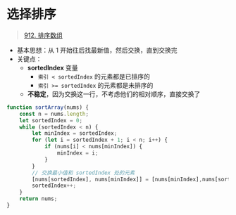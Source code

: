 
# 选择排序


>  [912. 排序数组](https://leetcode.cn/problems/sort-an-array/)


- 基本思想：从 1 开始往后找最新值，然后交换，直到交换完
- 关键点：
	- **sortedIndex** 变量
		- `索引 < sortedIndex` 的元素都是已排序的
		- `索引 >= sortedIndex` 的元素都是未排序的
	- **不稳定**，因为交换这一行，不考虑他们的相对顺序，直接交换了

```javascript hl:4,13
function sortArray(nums) {
    const n = nums.length;
    let sortedIndex = 0;
    while (sortedIndex < n) {
        let minIndex = sortedIndex;
        for (let i = sortedIndex + 1; i < n; i++) {
            if (nums[i] < nums[minIndex]) {
                minIndex = i;
            }
        }
        // 交换最小值和 sortedIndex 处的元素
        [nums[sortedIndex], nums[minIndex]] = [nums[minIndex],nums[sortedIndex]];
        sortedIndex++;
    }
    return nums;
}
```